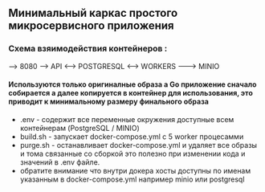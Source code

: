 ## Минимальный каркас простого микросервисного приложения

### Схема взяимодействия контейнеров :

 --> 8080 --> API <--> POSTGRESQL <--> WORKERS ---> MINIO 
 
 #### Используются только оригиналные образа а Go приложение сначало собирается а далее копируется в контейнер для использования, это приводит к минимальному размеру финального образа 
 
- .env - содержит все переменные окружения доступные всем контейнерам (PostgreSQL / MINIO)
- build.sh - запускает docker-compose.yml с 5 worker процесамми
- purge.sh - останавливает docker-compose.yml и удаляет все образы и тома связанные со сборкой
это полезно при изменении кода и значений в .env файле.
- обратите внимание что внутри докера хосты доступны по именам указанным в docker-compose.yml например minio или postgresql


